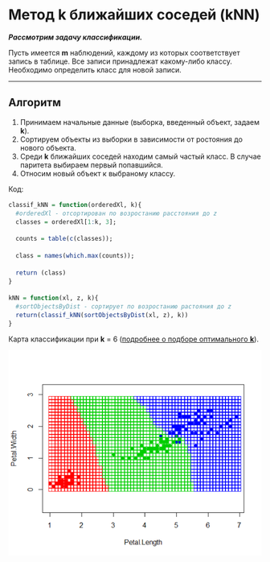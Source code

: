 # Метод k ближайших соседей (kNN)

***Рассмотрим задачу классификации.***

Пусть имеется **m** наблюдений, каждому из которых соответствует запись в таблице. Все записи принадлежат какому-либо классу. Необходимо определить класс для новой записи.

---

## Алгоритм
1. Принимаем начальные данные (выборка, введенный объект, задаем **k**).
2. Сортируем объекты из выборки в зависимости от ростояния до нового объекта.
3. Среди **k** ближайших соседей находим самый частый класс. В случае паритета выбираем первый попавшийся.
4. Относим новый объект к выбраному классу.

Код:

```R
classif_kNN = function(orderedXl, k){
  #orderedXl - отсортирован по возростанию расстояния до z
  classes = orderedXl[1:k, 3];
  
  counts = table(c(classes));
 
  class = names(which.max(counts));
  
  return (class)
}

kNN = function(xl, z, k){
  #sortObjectsByDist - сортирует по возростанию растояния до z
  return(classif_kNN(sortObjectsByDist(xl, z), k))
}

```

Карта классификации при **k** = 6 ([подробнее о подборе оптимального **k**](https://github.com/Vector232/ML1/tree/master/kNNLOO)).

![Ну нет ее и все! Отстань!](/kNN/6NN.png)
